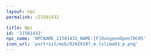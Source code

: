 ```yaml
---
layout: npc
permalink: /21501432

title: Npc
id: '21501432'
npc_name: 'NPCNAME_21501432_NAME:[F]DungeonOpen70CH5'
icon_url: 'portrait/mob/02020107_m_lslime03_p.png'
---
```

